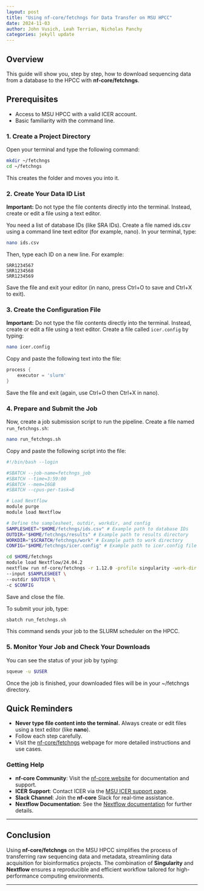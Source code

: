 ```yaml
---
layout: post
title: "Using nf-core/fetchngs for Data Transfer on MSU HPCC"
date: 2024-11-03
author: John Vusich, Leah Terrian, Nicholas Panchy
categories: jekyll update
---
```


## Overview
This guide will show you, step by step, how to download sequencing data from a database to the HPCC with **nf-core/fetchngs**.

## Prerequisites
- Access to MSU HPCC with a valid ICER account.
- Basic familiarity with the command line.

### 1. Create a Project Directory
Open your terminal and type the following command:
```bash
mkdir ~/fetchngs
cd ~/fetchngs
```
This creates the folder and moves you into it.

### 2. Create Your Data ID List
**Important:** Do not type the file contents directly into the terminal. Instead, create or edit a file using a text editor.

You need a list of database IDs (like SRA IDs). Create a file named ids.csv using a command line text editor (for example, nano). In your terminal, type:
```bash
nano ids.csv
```
Then, type each ID on a new line. For example:
```csv
SRR1234567
SRR1234568
SRR1234569
```
Save the file and exit your editor (in nano, press Ctrl+O to save and Ctrl+X to exit).

### 3. Create the Configuration File
**Important:** Do not type the file contents directly into the terminal. Instead, create or edit a file using a text editor.
Create a file called `icer.config` by typing:
```bash
nano icer.config
```
Copy and paste the following text into the file:
```groovy
process {
    executor = 'slurm'
}
```
Save the file and exit (again, use Ctrl+O then Ctrl+X in nano).

### 4. Prepare and Submit the Job
Now, create a job submission script to run the pipeline. Create a file named ```run_fetchngs.sh```:
```bash
nano run_fetchngs.sh
```
Copy and paste the following script into the file:
```bash
#!/bin/bash --login

#SBATCH --job-name=fetchngs_job
#SBATCH --time=3:59:00
#SBATCH --mem=16GB
#SBATCH --cpus-per-task=8

# Load Nextflow
module purge
module load Nextflow

# Define the samplesheet, outdir, workdir, and config
SAMPLESHEET="$HOME/fetchngs/ids.csv" # Example path to database IDs
OUTDIR="$HOME/fetchngs/results" # Example path to results directory
WORKDIR="$SCRATCH/fetchngs/work" # Example path to work directory
CONFIG="$HOME/fetchngs/icer.config" # Example path to icer.config file

cd $HOME/fetchngs
module load Nextflow/24.04.2
nextflow run nf-core/fetchngs -r 1.12.0 -profile singularity -work-dir $WORKDIR -resume \
--input $SAMPLESHEET \
--outdir $OUTDIR \
-c $CONFIG
```
Save and close the file.

To submit your job, type:
```bash
sbatch run_fetchngs.sh
```
This command sends your job to the SLURM scheduler on the HPCC.

### 5. Monitor Your Job and Check Your Downloads
You can see the status of your job by typing:
```bash
squeue -u $USER
```
Once the job is finished, your downloaded files will be in your ~/fetchngs directory.

## Quick Reminders
- **Never type file content into the terminal.** Always create or edit files using a text editor (like **nano**).
- Follow each step carefully.
- Visit the [nf-core/fetchngs](https://nf-co.re/fetchngs) webpage for more detailed instructions and use cases.

### Getting Help

- **nf-core Community**: Visit the [nf-core website](https://nf-co.re) for documentation and support.
- **ICER Support**: Contact ICER via the [MSU ICER support page](https://icer.msu.edu/contact).
- **Slack Channel**: Join the **nf-core** Slack for real-time assistance.
- **Nextflow Documentation**: See the [Nextflow documentation](https://www.nextflow.io/docs/latest/index.html) for further details.

---

## Conclusion
Using **nf-core/fetchngs** on the MSU HPCC simplifies the process of transferring raw sequencing data and metadata, streamlining data acquisition for bioinformatics projects. The combination of **Singularity** and **Nextflow** ensures a reproducible and efficient workflow tailored for high-performance computing environments.

---
